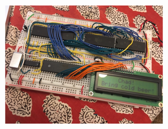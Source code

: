 ![screen shot of 6502 asking for hard earned beer](https://github.com/gwilken/6502/blob/master/bring_beer.jpg?raw=true "screen shot of 6502 asking for hard earned beer")